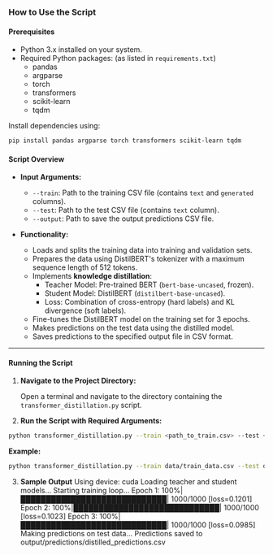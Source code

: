 ### **How to Use the Script**

#### **Prerequisites**

- Python 3.x installed on your system.
- Required Python packages: (as listed in `requirements.txt`)
  - pandas  
  - argparse  
  - torch  
  - transformers  
  - scikit-learn  
  - tqdm  

Install dependencies using:
```bash
pip install pandas argparse torch transformers scikit-learn tqdm
```

#### **Script Overview**

- **Input Arguments:**
  - `--train`: Path to the training CSV file (contains `text` and `generated` columns).
  - `--test`: Path to the test CSV file (contains `text` column).
  - `--output`: Path to save the output predictions CSV file.

- **Functionality:**
  - Loads and splits the training data into training and validation sets.
  - Prepares the data using DistilBERT's tokenizer with a maximum sequence length of 512 tokens.
  - Implements **knowledge distillation**:
    - Teacher Model: Pre-trained BERT (`bert-base-uncased`, frozen).
    - Student Model: DistilBERT (`distilbert-base-uncased`).
    - Loss: Combination of cross-entropy (hard labels) and KL divergence (soft labels).
  - Fine-tunes the DistilBERT model on the training set for 3 epochs.
  - Makes predictions on the test data using the distilled model.
  - Saves predictions to the specified output file in CSV format.

---

#### **Running the Script**

1. **Navigate to the Project Directory:**

   Open a terminal and navigate to the directory containing the `transformer_distillation.py` script.

2. **Run the Script with Required Arguments:**

```bash
python transformer_distillation.py --train <path_to_train.csv> --test <path_to_test.csv> --output <path_to_output_predictions.csv>
```
**Example:**

```bash
python transformer_distillation.py --train data/train_data.csv --test data/test_data.csv --output output/predictions/distilled_predictions.csv
```
3. **Sample Output**
Using device: cuda
Loading teacher and student models...
Starting training loop...
Epoch 1: 100%|█████████████████████████████| 1000/1000 [loss=0.1201]
Epoch 2: 100%|█████████████████████████████| 1000/1000 [loss=0.1023]
Epoch 3: 100%|█████████████████████████████| 1000/1000 [loss=0.0985]
Making predictions on test data...
Predictions saved to output/predictions/distilled_predictions.csv


